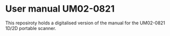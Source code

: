 # User manual UM02-0821
This reposiroty holds a digitalised version of the manual for the UM02-0821 1D/2D portable scanner.  
